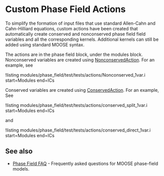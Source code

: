 # Custom Phase Field Actions

To simplify the formation of input files that use standard Allen-Cahn and Cahn-Hilliard equations,
custom actions have been created that automatically create conserved and nonconserved phase field
field variables and all the corresponding kernels. Additional kernels can still be added using
standard MOOSE syntax.

The actions are in the phase field block, under the modules block. Nonconserved variables are created
using [NonconservedAction](/NonconservedAction.md). For an example, see

!listing modules/phase_field/test/tests/actions/Nonconserved_1var.i start=Modules end=ICs

Conserved variables are created using [ConservedAction](/ConservedAction.md). For an example, See

!listing modules/phase_field/test/tests/actions/conserved_split_1var.i start=Modules end=ICs

and

!listing modules/phase_field/test/tests/actions/conserved_direct_1var.i start=Modules end=ICs



## See also

- [Phase Field FAQ](FAQ) - Frequently asked questions for MOOSE phase-field models.
